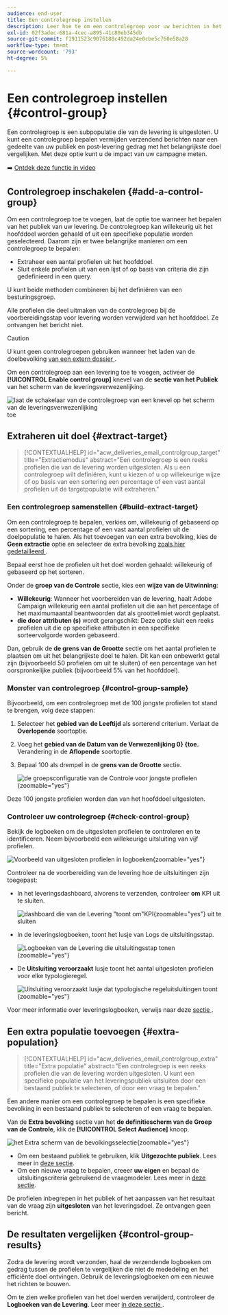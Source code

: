 ```yaml
---
audience: end-user
title: Een controlegroep instellen
description: Leer hoe te om een controlegroep voor uw berichten in het gebruikersinterface van het Web van de Campagne te plaatsen
exl-id: 02f3adec-681a-4cec-a895-41c80eb345db
source-git-commit: f1911523c9076188c492da24e0cbe5c760e58a28
workflow-type: tm+mt
source-wordcount: '793'
ht-degree: 5%

---
```


# Een controlegroep instellen {#control-group}

Een controlegroep is een subpopulatie die van de levering is uitgesloten. U kunt een controlegroep bepalen vermijden verzendend berichten naar een gedeelte van uw publiek en post-levering gedrag met het belangrijkste doel vergelijken. Met deze optie kunt u de impact van uw campagne meten.

➡️ [Ontdek deze functie in video](create-audience.md#video)

## Controlegroep inschakelen {#add-a-control-group}

Om een controlegroep toe te voegen, laat de optie toe wanneer het bepalen van het publiek van uw levering. De controlegroep kan willekeurig uit het hoofddoel worden gehaald of uit een specifieke populatie worden geselecteerd. Daarom zijn er twee belangrijke manieren om een controlegroep te bepalen:

* Extraheer een aantal profielen uit het hoofddoel.
* Sluit enkele profielen uit van een lijst of op basis van criteria die zijn gedefinieerd in een query.

U kunt beide methoden combineren bij het definiëren van een besturingsgroep.

Alle profielen die deel uitmaken van de controlegroep bij de voorbereidingsstap voor levering worden verwijderd van het hoofddoel. Ze ontvangen het bericht niet.

>[!CAUTION]
>
>U kunt geen controlegroepen gebruiken wanneer het laden van de doelbevolking [ van een extern dossier ](file-audience.md).

Om een controlegroep aan een levering toe te voegen, activeer de **[!UICONTROL Enable control group]** knevel van de **sectie van het Publiek** van het scherm van de leveringsverwezenlijking.

![ laat de schakelaar van de controlegroep van een knevel op het scherm van de leveringsverwezenlijking ](assets/control-group1.png) toe

## Extraheren uit doel {#extract-target}

>[!CONTEXTUALHELP]
>id="acw_deliveries_email_controlgroup_target"
>title="Extractiemodus"
>abstract="Een controlegroep is een reeks profielen die van de levering worden uitgesloten. Als u een controlegroep wilt definiëren, kunt u kiezen of u op willekeurige wijze of op basis van een sortering een percentage of een vast aantal profielen uit de targetpopulatie wilt extraheren."

### Een controlegroep samenstellen {#build-extract-target}

Om een controlegroep te bepalen, verkies om, willekeurig of gebaseerd op een sortering, een percentage of een vast aantal profielen uit de doelpopulatie te halen. Als het toevoegen van een extra bevolking, kies de **Geen extractie** optie en selecteer de extra bevolking [ zoals hier gedetailleerd ](#extra-population).

Bepaal eerst hoe de profielen uit het doel worden gehaald: willekeurig of gebaseerd op het sorteren.

Onder de **groep van de Controle** sectie, kies een **wijze van de Uitwinning**:

* **Willekeurig**: Wanneer het voorbereiden van de levering, haalt Adobe Campaign willekeurig een aantal profielen uit die aan het percentage of het maximumaantal beantwoorden dat als groottelimiet wordt geplaatst.
* **die door attributen (s)** wordt gerangschikt: Deze optie sluit een reeks profielen uit die op specifieke attributen in een specifieke sorteervolgorde worden gebaseerd.

Dan, gebruik de **de grens van de Grootte** sectie om het aantal profielen te plaatsen om uit het belangrijkste doel te halen. Dit kan een onbewerkt getal zijn (bijvoorbeeld 50 profielen om uit te sluiten) of een percentage van het oorspronkelijke publiek (bijvoorbeeld 5% van het hoofddoel).

### Monster van controlegroep {#control-group-sample}

Bijvoorbeeld, om een controlegroep met de 100 jongste profielen tot stand te brengen, volg deze stappen:

1. Selecteer het **gebied van de Leeftijd** als sorterend criterium. Verlaat de **Overlopende** soortoptie.
1. Voeg het **gebied van de Datum van de Verwezenlijking 0} {toe.** Verandering in de **Aflopende** soortoptie.
1. Bepaal 100 als drempel in de **grens van de Grootte** sectie.

   ![ de groepsconfiguratie van de Controle voor jongste profielen ](assets/control-group2.png){zoomable="yes"}

Deze 100 jongste profielen worden dan van het hoofddoel uitgesloten.

### Controleer uw controlegroep {#check-control-group}

Bekijk de logboeken om de uitgesloten profielen te controleren en te identificeren. Neem bijvoorbeeld een willekeurige uitsluiting van vijf profielen.

![ Voorbeeld van uitgesloten profielen in logboeken ](assets/control-group4.png){zoomable="yes"}

Controleer na de voorbereiding van de levering hoe de uitsluitingen zijn toegepast:

* In het leveringsdashboard, alvorens te verzenden, controleer **om** KPI uit te sluiten.

  ![ dashboard die van de Levering &quot;toont om&quot;KPI ](assets/control-group5.png){zoomable="yes"} uit te sluiten

* In de leveringslogboeken, toont het lusje van Logs de uitsluitingsstap.

  ![ Logboeken van de Levering die uitsluitingsstap tonen ](assets/control-group-sample-logs.png){zoomable="yes"}

<!--

 * The **Exclusion logs** tab displays each profile and the related exclusion **Reason**.

    ![](assets/control-group6.png){zoomable="yes"}

-->

* De **Uitsluiting veroorzaakt** lusje toont het aantal uitgesloten profielen voor elke typologieregel.

  ![ Uitsluiting veroorzaakt lusje dat typologische regeluitsluitingen toont ](assets/control-group7.png){zoomable="yes"}

Voor meer informatie over leveringslogboeken, verwijs naar deze [ sectie ](../monitor/delivery-logs.md).

## Een extra populatie toevoegen {#extra-population}

>[!CONTEXTUALHELP]
>id="acw_deliveries_email_controlgroup_extra"
>title="Extra populatie"
>abstract="Een controlegroep is een reeks profielen die van de levering worden uitgesloten. U kunt een specifieke populatie van het leveringspubliek uitsluiten door een bestaand publiek te selecteren, of door een vraag te bepalen."

Een andere manier om een controlegroep te bepalen is een specifieke bevolking in een bestaand publiek te selecteren of een vraag te bepalen.

Van de **Extra bevolking** sectie van het **de definitiescherm van de Groep van de Controle**, klik de **[!UICONTROL Select Audience]** knoop.

![ het Extra scherm van de bevolkingsselectie ](assets/control-group3.png){zoomable="yes"}

* Om een bestaand publiek te gebruiken, klik **Uitgezochte publiek**. Lees meer in [deze sectie](add-audience.md).
* Om een nieuwe vraag te bepalen, creeer **uw eigen** en bepaal de uitsluitingscriteria gebruikend de vraagmodeler. Lees meer in [deze sectie](../query/query-modeler-overview.md).

De profielen inbegrepen in het publiek of het aanpassen van het resultaat van de vraag zijn **uitgesloten** van het leveringsdoel. Ze ontvangen geen bericht.

## De resultaten vergelijken {#control-group-results}

Zodra de levering wordt verzonden, haal de verzendende logboeken om gedrag tussen de profielen te vergelijken die niet de mededeling en het efficiënte doel ontvingen. Gebruik de leveringslogboeken om een nieuwe het richten te bouwen.

Om te zien welke profielen van het doel werden verwijderd, controleer de **Logboeken van de Levering**. Leer meer [ in deze sectie ](#check-control-group).